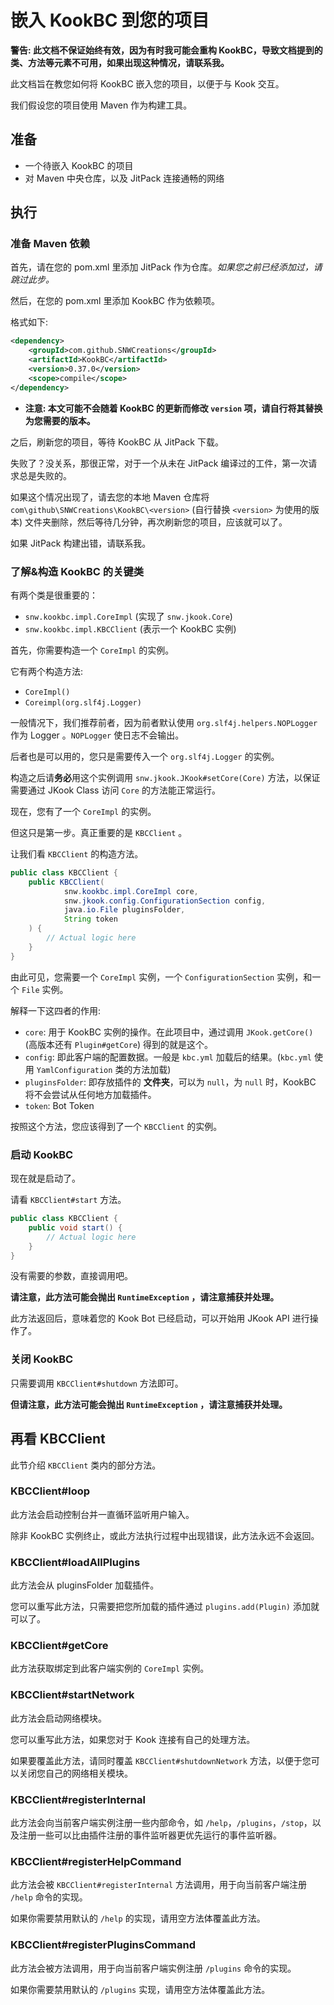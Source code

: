 # 嵌入 KookBC 到您的项目

**警告: 此文档不保证始终有效，因为有时我可能会重构 KookBC，导致文档提到的类、方法等元素不可用，如果出现这种情况，请联系我。**

此文档旨在教您如何将 KookBC 嵌入您的项目，以便于与 Kook 交互。

我们假设您的项目使用 Maven 作为构建工具。

## 准备

* 一个待嵌入 KookBC 的项目
* 对 Maven 中央仓库，以及 JitPack 连接通畅的网络

## 执行

### 准备 Maven 依赖

首先，请在您的 pom.xml 里添加 JitPack 作为仓库。_如果您之前已经添加过，请跳过此步。_

然后，在您的 pom.xml 里添加 KookBC 作为依赖项。

格式如下:

```xml
<dependency>
    <groupId>com.github.SNWCreations</groupId>
    <artifactId>KookBC</artifactId>
    <version>0.37.0</version>
    <scope>compile</scope>
</dependency>
```

* **注意: 本文可能不会随着 KookBC 的更新而修改 `version` 项，请自行将其替换为您需要的版本。**

之后，刷新您的项目，等待 KookBC 从 JitPack 下载。

失败了？没关系，那很正常，对于一个从未在 JitPack 编译过的工件，第一次请求总是失败的。 

如果这个情况出现了，请去您的本地 Maven 仓库将 `com\github\SNWCreations\KookBC\<version>` (自行替换 `<version>` 为使用的版本) 文件夹删除，然后等待几分钟，再次刷新您的项目，应该就可以了。

如果 JitPack 构建出错，请联系我。

### 了解&构造 KookBC 的关键类

有两个类是很重要的：

* `snw.kookbc.impl.CoreImpl` (实现了 `snw.jkook.Core`)
* `snw.kookbc.impl.KBCClient` (表示一个 KookBC 实例)

首先，你需要构造一个 `CoreImpl` 的实例。

它有两个构造方法:

* `CoreImpl()`
* `Coreimpl(org.slf4j.Logger)`

一般情况下，我们推荐前者，因为前者默认使用 `org.slf4j.helpers.NOPLogger` 作为 Logger 。`NOPLogger` 使日志不会输出。

后者也是可以用的，您只是需要传入一个 `org.slf4j.Logger` 的实例。

构造之后请**务必**用这个实例调用 `snw.jkook.JKook#setCore(Core)` 方法，以保证需要通过 JKook Class 访问 `Core` 的方法能正常运行。

现在，您有了一个 `CoreImpl` 的实例。

但这只是第一步。真正重要的是 `KBCClient` 。

让我们看 `KBCClient` 的构造方法。

```java
public class KBCClient {
    public KBCClient(
            snw.kookbc.impl.CoreImpl core,
            snw.jkook.config.ConfigurationSection config,
            java.io.File pluginsFolder,
            String token
    ) {
        // Actual logic here
    }
}
```

由此可见，您需要一个 `CoreImpl` 实例，一个 `ConfigurationSection` 实例，和一个 `File` 实例。

解释一下这四者的作用:

* `core`: 用于 KookBC 实例的操作。在此项目中，通过调用 `JKook.getCore()` (高版本还有 `Plugin#getCore`) 得到的就是这个。
* `config`: 即此客户端的配置数据。一般是 `kbc.yml` 加载后的结果。(`kbc.yml` 使用 `YamlConfiguration` 类的方法加载)
* `pluginsFolder`: 即存放插件的 **文件夹**，可以为 `null`，为 `null` 时，KookBC 将不会尝试从任何地方加载插件。
* `token`: Bot Token

按照这个方法，您应该得到了一个 `KBCClient` 的实例。

### 启动 KookBC

现在就是启动了。

请看 `KBCClient#start` 方法。

```java
public class KBCClient {
    public void start() {
        // Actual logic here 
    }
}
```

没有需要的参数，直接调用吧。

**请注意，此方法可能会抛出 `RuntimeException` ，请注意捕获并处理。**

此方法返回后，意味着您的 Kook Bot 已经启动，可以开始用 JKook API 进行操作了。

### 关闭 KookBC

只需要调用 `KBCClient#shutdown` 方法即可。

**但请注意，此方法可能会抛出 `RuntimeException` ，请注意捕获并处理。**

## 再看 KBCClient

此节介绍 `KBCClient` 类内的部分方法。

### KBCClient#loop

此方法会启动控制台并一直循环监听用户输入。

除非 KookBC 实例终止，或此方法执行过程中出现错误，此方法永远不会返回。

### KBCClient#loadAllPlugins

此方法会从 pluginsFolder 加载插件。

您可以重写此方法，只需要把您所加载的插件通过 `plugins.add(Plugin)` 添加就可以了。

### KBCClient#getCore

此方法获取绑定到此客户端实例的 `CoreImpl` 实例。

### KBCClient#startNetwork

此方法会启动网络模块。

您可以重写此方法，如果您对于 Kook 连接有自己的处理方法。

如果要覆盖此方法，请同时覆盖 `KBCClient#shutdownNetwork` 方法，以便于您可以关闭您自己的网络相关模块。

### KBCClient#registerInternal

此方法会向当前客户端实例注册一些内部命令，如 `/help`，`/plugins`，`/stop`，以及注册一些可以比由插件注册的事件监听器更优先运行的事件监听器。

### KBCClient#registerHelpCommand

此方法会被 `KBCClient#registerInternal` 方法调用，用于向当前客户端注册 `/help` 命令的实现。

如果你需要禁用默认的 `/help` 的实现，请用空方法体覆盖此方法。

### KBCClient#registerPluginsCommand

此方法会被方法调用，用于向当前客户端实例注册 `/plugins` 命令的实现。

如果你需要禁用默认的 `/plugins` 实现，请用空方法体覆盖此方法。
